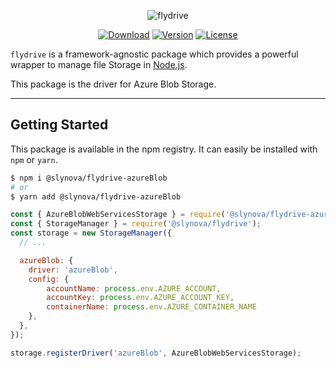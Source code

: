 <p align="center">
  <img src="https://user-images.githubusercontent.com/2793951/54391096-418f4500-46a4-11e9-8d0c-b00ff7ba4198.png" alt="flydrive">
</p>

<p align="center">
  <a href="https://www.npmjs.com/package/@slynova/flydrive-azureBlob"><img src="https://img.shields.io/npm/dm/@slynova/flydrive-azureBlob.svg?style=flat-square" alt="Download"></a>
  <a href="https://www.npmjs.com/package/@slynova/flydrive-azureBlob"><img src="https://img.shields.io/npm/v/@slynova/flydrive-azureBlob.svg?style=flat-square" alt="Version"></a>
  <a href="https://opensource.org/licenses/MIT"><img src="https://img.shields.io/npm/l/@slynova/flydrive-azureBlob.svg?style=flat-square" alt="License"></a>
</p>

`flydrive` is a framework-agnostic package which provides a powerful wrapper to manage file Storage in [Node.js](https://nodejs.org).

This package is the driver for Azure Blob Storage.

---

## Getting Started

This package is available in the npm registry.
It can easily be installed with `npm` or `yarn`.

```bash
$ npm i @slynova/flydrive-azureBlob
# or
$ yarn add @slynova/flydrive-azureBlob
```

```javascript
const { AzureBlobWebServicesStorage } = require('@slynova/flydrive-azureBlob');
const { StorageManager } = require('@slynova/flydrive');
const storage = new StorageManager({
  // ...

  azureBlob: {
    driver: 'azureBlob',
    config: {
        accountName: process.env.AZURE_ACCOUNT,
        accountKey: process.env.AZURE_ACCOUNT_KEY,
        containerName: process.env.AZURE_CONTAINER_NAME
    },
  },
});

storage.registerDriver('azureBlob', AzureBlobWebServicesStorage);
```
